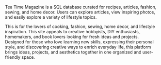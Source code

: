 Tea Time Magazine is a SQL database curated for recipes, articles, fashion, sewing, and home decor. Users can explore articles, view inspiring photos, and easily explore a variety of lifestyle topics.

This is for the lovers of cooking, fashion, sewing, home decor, and lifestyle inspiration. This site appeals to creative hobbyists, DIY enthusiasts, homemakers, and book lovers looking for fresh ideas and projects. Designed for those who love learning new skills, expressing their personal style, and discovering creative ways to enrich everyday life, this platform brings ideas, projects, and aesthetics together in one organized and user-friendly space.
